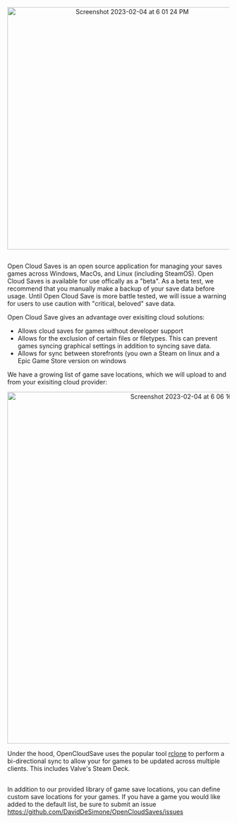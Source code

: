 

<p align="center">
<img width="550" alt="Screenshot 2023-02-04 at 6 01 24 PM" src="https://user-images.githubusercontent.com/7245174/216797736-dbf39f33-2ce4-4ef5-9565-deb24aa95952.png">
</p>


## 

Open Cloud Saves is an open source application for managing your saves games across Windows, MacOs, and Linux (including SteamOS). Open Cloud Saves is available for use offically as a "beta". As a beta test, we recommend that you manually make a backup of your save data before usage. Until Open Cloud Save is more battle tested, we will issue a warning for users to use caution with "critical, beloved" save data. 

Open Cloud Save gives an advantage over exisiting cloud solutions:

* Allows cloud saves for games without developer support
* Allows for the exclusion of certain files or filetypes. This can prevent games syncing graphical settings in addition to syncing save data. 
* Allows for sync between storefronts (you own a Steam on linux and a Epic Game Store version on windows

We have a growing list of game save locations, which we will upload to and from your exisiting cloud provider:


<p align="center">
  <img width="798" alt="Screenshot 2023-02-04 at 6 06 16 PM" src="https://user-images.githubusercontent.com/7245174/216797838-82411ebf-3bba-46bb-a277-9d6e35595806.png">
 </p>

Under the hood, OpenCloudSave uses the popular tool [rclone](https://github.com/rclone/rclone) to perform a bi-directional sync to allow your for games to be updated across multiple clients. This includes Valve's Steam Deck. 

## 

In addition to our provided library of game save locations, you can define custom save locations for your games. If you have a game you would like added to the default list, be sure to submit an issue https://github.com/DavidDeSimone/OpenCloudSaves/issues


